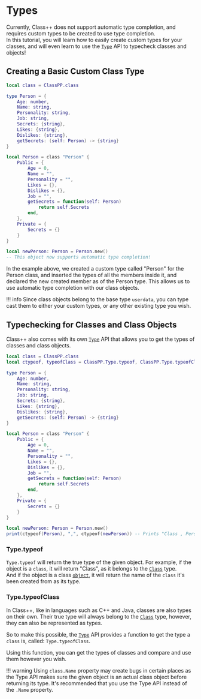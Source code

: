 # Types

Currently, Class++ does not support automatic type completion, and requires custom types to be created to use type completion.<br>
In this tutorial, you will learn how to easily create custom types for your classes, and will even learn to use the [`Type`](../apiReference/classFunctions/type/typeof.md) API to typecheck classes and objects!

## Creating a Basic Custom Class Type

```lua
local class = ClassPP.class

type Person = {
	Age: number,
	Name: string,
	Personality: string,
	Job: string,
	Secrets: {string},
	Likes: {string},
	Dislikes: {string},
	getSecrets: (self: Person) -> {string}
}

local Person = class "Person" {
	Public = {
		Age = 0,
		Name = "",
		Personality = "",
		Likes = {},
		Dislikes = {},
		Job = "",
		getSecrets = function(self: Person)
			return self.Secrets
		end,
	},
	Private = {
		Secrets = {}
	}
}

local newPerson: Person = Person.new()
-- This object now supports automatic type completion!
```

In the example above, we created a custom type called "Person" for the Person class, and inserted the types of all the members inside it, and declared the new created member as of the Person type. This allows us to use automatic type completion with our class objects.

!!! info
    Since class objects belong to the base type `userdata`, you can type cast them to either your custom types, or any other existing type you wish.

## Typechecking for Classes and Class Objects

Class++ also comes with its own [`Type`](../apiReference/classFunctions/type/typeof.md) API that allows you to get the types of classes and class objects.

```lua
local class = ClassPP.class
local ctypeof, typeofClass = ClassPP.Type.typeof, ClassPP.Type.typeofClass

type Person = {
	Age: number,
	Name: string,
	Personality: string,
	Job: string,
	Secrets: {string},
	Likes: {string},
	Dislikes: {string},
	getSecrets: (self: Person) -> {string}
}

local Person = class "Person" {
	Public = {
		Age = 0,
		Name = "",
		Personality = "",
		Likes = {},
		Dislikes = {},
		Job = "",
		getSecrets = function(self: Person)
			return self.Secrets
		end,
	},
	Private = {
		Secrets = {}
	}
}

local newPerson: Person = Person.new()
print(ctypeof(Person), ",", ctypeof(newPerson)) -- Prints "Class , Person"!
```

### Type.typeof

`Type.typeof` will return the true type of the given object. For example, if the object is a `class`, it will return "Class", as it belongs to the [`Class`](../apiReference/dataTypes/class.md) type.<br>
And if the object is a class [`object`](../apiReference/dataTypes/object.md), it will return the name of the `class` it's been created from as its type.

### Type.typeofClass

In Class++, like in languages such as C++ and Java, classes are also types on their own. Their true type will always belong to the [`Class`](../apiReference/dataTypes/class.md) type, however, they can also be represented as types.

So to make this possible, the [`Type`](../apiReference/classFunctions/type/typeofclass.md) API provides a function to get the type a `class` is, called: `Type.typeofClass`.

Using this function, you can get the types of classes and compare and use them however you wish.

!!! warning
    Using `class.Name` property may create bugs in certain places as the Type API makes sure the given object is an actual class object before returning its type. It's recommended that you use the Type API instead of the `.Name` property.
